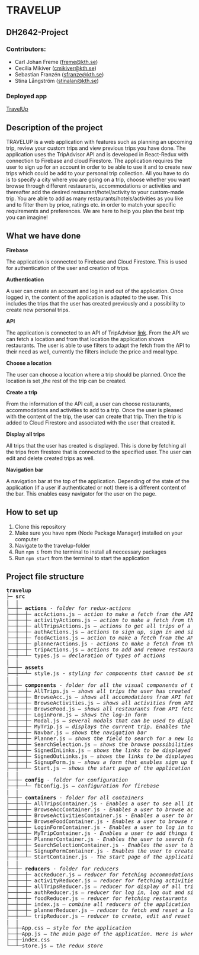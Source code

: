 # TRAVELUP

## DH2642-Project

### Contributors:

* Carl Johan Freme (freme@kth.se)
* Cecilia Mikiver (cmikiver@kth.se)
* Sebastian Franzén (sfranze@kth.se)
* Stina Långström (stinalan@kth.se)

### Deployed app
[TravelUp](https://travelup-2fcd0.web.app/)

## Description of the project
TRAVELUP is a web application with features such as planning an upcoming trip, review your custom trips and view previous trips you have done. The application uses the TripAdvisor API and is developed in React-Redux with connection to Firebase and cloud Firestore. The application requires the user to sign up for an account in order to be able to use it and to create new trips which could be add to your personal trip collection. All you have to do is to specify a city where you are going on a trip, choose whether you want browse through different restaurants, accommodations or activities and thereafter add the desired restaurant/hotel/activity to your custom-made trip. You are able to add as many restaurants/hotels/activities as you like and to filter them by price, ratings etc. in order to match your specific requirements and preferences. We are here to help you plan the best trip you can imagine!

## What we have done

**Firebase**

The application is connected to Firebase and Cloud Firestore. This is used for authentication of the user and creation of trips.


**Authentication**

A user can create an account and log in and out of the application. Once logged in, the content of the application is adapted to the user. This includes the trips that the user has created previously and a possibility to create new personal trips.


**API**

The application is connected to an API of TripAdvisor [link](https://rapidapi.com/apidojo/api/tripadvisor1/details?fbclid=IwAR05QjbZPHZCQecy0d58nhEFwCk_gh7uu8JMXMtuPlHP7gjsxdXLF1kQVAk). From the API we can fetch a location and from that location the application shows restaurants. The user is able to use filters to adapt the fetch from the API to their need as well, currently the filters include the price and meal type.


**Choose a location**

The user can choose a location where a trip should be planned. Once the location is set ,the rest of the trip can be created.


**Create a trip**

From the information of the API call, a user can choose restaurants, accommodations and activities to add to a trip. Once the user is pleased with the content of the trip, the user can create that trip. Then the trip is added to Cloud Firestore and associated with the user that created it.


**Display all trips**

All trips that the user has created is displayed. This is done by fetching all the trips from firestore that is connected to the specified user. The user can edit and delete created trips as well.


**Navigation bar**

A navigation bar at the top of the application. Depending of the state of the application (if a user if authenticated or not) there is a different content of the bar. This enables easy navigator for the user on the page.

## How to set up
1. Clone this repository
2. Make sure you have npm (Node Package Manager) installed on your computer
3. Navigate to the travelup-folder
3. Run ```npm i``` from the terminal to install all neccessary packages
4. Run ```npm start``` from the terminal to start the application

## Project file structure
<pre>
<b>travelup</b>
├─ <b>src</b>
|  |
├──┼─ <b>actions</b> - <i>folder for redux-actions</i>
├──┼──┼─ accActions.js – <i>action to make a fetch from the API to get accommodations</i>
├──┼──┼─ activityActions.js – <i>action to make a fetch from the API to get activities</i>
├──┼──┼─ allTripsActions.js – <i>actions to get all trips of a user from Cloud Firestore</i>
├──┼──┼─ authActions.js – <i>actions to sign up, sign in and sign out for a user</i>
├──┼──┼─ foodActions.js – <i>action to make a fetch from the API to get restaurants</i>
├──┼──┼─ plannerActions.js - <i>actions to make a fetch from the API to get location id from the wanted location or reset the location</i>
├──┼──┼─ tripActions.js – <i>actions to add and remove restaurants, activities and accommodations to/from the trip and a action to add the entire trip to the database. There is also an action to reset the trip</i>
├──┼──┴─ types.js – <i>declaration of types of actions</i>
|  |
├──┼─ <b>assets</b>
├──┼──┴─ style.js - <i>styling for components that cannot be styled in the css</i>
|  |
├──┼─ <b>components</b> - <i>folder for all the visual components of the project, views</i>
├──┼──┼─ AllTrips.js – <i>shows all trips the user has created</i>
├──┼──┼─ BrowseAcc.js – <i>shows all accomodations from API fetch, together with filter options</i>
├──┼──┼─ BrowseActivities.js – <i>shows all activities from API fetch, together with filter options</i>
├──┼──┼─ BrowseFood.js – <i>shows all restaurants from API fetch, together with filter options</i>
├──┼──┼─ LoginForm.js – <i>shows the log-in form</i>
├──┼──┼─ Modal.js – <i>several modals that can be used to display information about a restaurant etc. or pop-up messages for the user</i>
├──┼──┼─ MyTrip.js – <i>displays the current trip. Enables the creation of the trip if the "add trip"-button is clicked and resets the trip is the "discard"-button is clicked</i>
├──┼──┼─ Navbar.js – <i>shows the navigation bar</i>
├──┼──┼─ Planner.js – <i>shows the field to search for a new location</i>
├──┼──┼─ SearchSelection.js – <i>shows the browse possibilities</i>
├──┼──┼─ SignedInLinks.js – <i>shows the links to be displayed when user is sign in</i>
├──┼──┼─ SignedOutLinks.js – <i>shows the links to be displayed when user is signed out</i>
├──┼──┼─ SignupForm.js – <i>shows a form that enables sign up to the application</i>
├──┼──┴─ Start.js – <i>shows the start page of the application</i>
|  |
├──┼─ <b>config</b> - <i>folder for configuration</i>
├──┼──┴─ fbConfig.js – <i>configuration for firebase</i>
|  |
├──┼─ <b>containers</b> - <i>folder for all containers</i>
├──┼──┼─ AllTripsContainer.js - <i>Enables a user to see all its trip. Those are fetched from firebase. The user can also delete a trip or edit it.</i>
├──┼──┼─ BrowseAccContainer.js - <i>Enables a user to browse accommodations from the API</i>
├──┼──┼─ BrowseActivitiesContainer.js - <i>Enables a user to browse activities from the API</i>
├──┼──┼─ BrowseFoodContainer.js - <i>Enables a user to browse restaurants from the API</i>
├──┼──┼─ LoginFormContainer.js - <i>Enables a user to log in to the application and by that get persionalized information on the site</i>
├──┼──┼─ MyTripContainer.js - <i>Enables a user to add things to a trip and save it in a database</i>
├──┼──┼─ PlannerContainer.js - <i>Enables the user to search for locations from the API</i>
├──┼──┼─ SearchSelectionContainer.js - <i>Enables the user to browse on different thing to add to its trip (restaurants, accommodations and activities)</i>
├──┼──┼─ SignupFormContainer.js - <i>Enables the user to create an account to the application</i>
├──┼──┴─ StartContainer.js - <i>The start page of the application where a user can log in or sign up. If user is signed in it redirects to planner.</i>
|  |
├──┼─ <b>reducers</b> - <i>folder for reducers </i>
├──┼──┼─ accReducer.js – <i>reducer for fetching accommodations</i>
├──┼──┼─ activityReducer.js – <i>reducer for fetching activities</i>
├──┼──┼─ allTripsReducer.js – <i>reducer for display of all trips of a user, done by fetching from the database</i>
├──┼──┼─ authReducer.js – <i>reducer for log in, log out and sign up</i>
├──┼──┼─ foodReducer.js – <i>reducer for fetching restaurants</i>
├──┼──┼─ index.js – <i>combine all reducers of the application</i>
├──┼──┼─ plannerReducer.js – <i>reducer to fetch and reset a location</i>
├──┼──┴─ tripReducer.js – <i>reducer to create, edit and reset a trip</i>
|  |
├──┼─App.css – <i>style for the application</i>
├──┼─App.js – <i>the main page of the application. Here is where the routing occurs</i>
├──┼─index.css
└──┴─store.js – <i>the redux store</i>
</pre>
